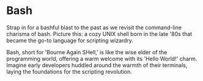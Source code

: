 # Bash

Strap in for a bashful blast to the past as we revisit the command-line charisma of bash. Picture this: a cozy UNIX shell born in the late '80s that became the go-to language for scripting wizardry.

Bash, short for 'Bourne Again SHell,' is like the wise elder of the programming world, offering a warm welcome with its 'Hello World!' charm. Imagine early developers huddled around the warmth of their terminals, laying the foundations for the scripting revolution.
